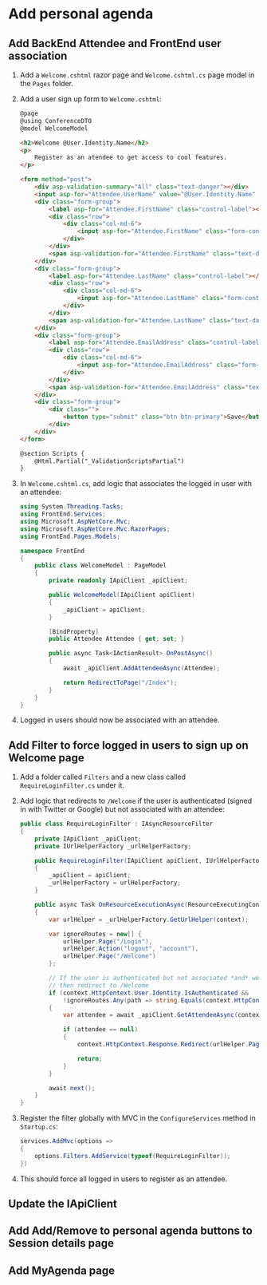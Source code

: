 # Add personal agenda

## Add BackEnd Attendee and FrontEnd user association
1. Add a `Welcome.cshtml` razor page and `Welcome.cshtml.cs` page model in the `Pages` folder.
1. Add a user sign up form to `Welcome.cshtml`:

    ```html
    @page
    @using ConferenceDTO
    @model WelcomeModel

    <h2>Welcome @User.Identity.Name</h2>
    <p>
        Register as an atendee to get access to cool features.
    </p>

    <form method="post">
        <div asp-validation-summary="All" class="text-danger"></div>
        <input asp-for="Attendee.UserName" value="@User.Identity.Name" type="hidden" />
        <div class="form-group">
            <label asp-for="Attendee.FirstName" class="control-label"></label>
            <div class="row">
                <div class="col-md-6">
                    <input asp-for="Attendee.FirstName" class="form-control" />
                </div>
            </div>
            <span asp-validation-for="Attendee.FirstName" class="text-danger"></span>
        </div>
        <div class="form-group">
            <label asp-for="Attendee.LastName" class="control-label"></label>
            <div class="row">
                <div class="col-md-6">
                    <input asp-for="Attendee.LastName" class="form-control" />
                </div>
            </div>
            <span asp-validation-for="Attendee.LastName" class="text-danger"></span>
        </div>
        <div class="form-group">
            <label asp-for="Attendee.EmailAddress" class="control-label"></label>
            <div class="row">
                <div class="col-md-6">
                    <input asp-for="Attendee.EmailAddress" class="form-control" />
                </div>
            </div>
            <span asp-validation-for="Attendee.EmailAddress" class="text-danger"></span>
        </div>
        <div class="form-group">
            <div class="">
                <button type="submit" class="btn btn-primary">Save</button>
            </div>
        </div>
    </form>

    @section Scripts {
        @Html.Partial("_ValidationScriptsPartial")
    }
    ```
1. In `Welcome.cshtml.cs`, add logic that associates the logged in user with an attendee:

    ```C#
    using System.Threading.Tasks;
    using FrontEnd.Services;
    using Microsoft.AspNetCore.Mvc;
    using Microsoft.AspNetCore.Mvc.RazorPages;
    using FrontEnd.Pages.Models;

    namespace FrontEnd
    {
        public class WelcomeModel : PageModel
        {
            private readonly IApiClient _apiClient;

            public WelcomeModel(IApiClient apiClient)
            {
                _apiClient = apiClient;
            }

            [BindProperty]
            public Attendee Attendee { get; set; }

            public async Task<IActionResult> OnPostAsync()
            {
                await _apiClient.AddAttendeeAsync(Attendee);

                return RedirectToPage("/Index");
            }
        }
    }
    ```
1. Logged in users should now be associated with an attendee.

## Add Filter to force logged in users to sign up on Welcome page
1. Add a folder called `Filters` and a new class called `RequireLoginFilter.cs` under it.
1. Add logic that redirects to `/Welcome` if the user is authenticated (signed in with Twitter or Google) but not associated with an attendee:

    ```C#
    public class RequireLoginFilter : IAsyncResourceFilter
    {
        private IApiClient _apiClient;
        private IUrlHelperFactory _urlHelperFactory;

        public RequireLoginFilter(IApiClient apiClient, IUrlHelperFactory urlHelperFactory)
        {
            _apiClient = apiClient;
            _urlHelperFactory = urlHelperFactory;
        }

        public async Task OnResourceExecutionAsync(ResourceExecutingContext context, ResourceExecutionDelegate next)
        {
            var urlHelper = _urlHelperFactory.GetUrlHelper(context);

            var ignoreRoutes = new[] {
                urlHelper.Page("/Login"),
                urlHelper.Action("logout", "account"),
                urlHelper.Page("/Welcome")
            };

            // If the user is authenticated but not associated *and* we're not ignoring this path
            // then redirect to /Welcome
            if (context.HttpContext.User.Identity.IsAuthenticated && 
                !ignoreRoutes.Any(path => string.Equals(context.HttpContext.Request.Path, path, StringComparison.OrdinalIgnoreCase)))
            {
                var attendee = await _apiClient.GetAttendeeAsync(context.HttpContext.User.Identity.Name);

                if (attendee == null)
                {
                    context.HttpContext.Response.Redirect(urlHelper.Page("/Welcome"));

                    return;
                }
            }

            await next();
        }
    }
    ```
1. Register the filter globally with MVC in the `ConfigureServices` method in `Startup.cs`:

    ```C#
    services.AddMvc(options =>
    {
        options.Filters.AddService(typeof(RequireLoginFilter));
    })
    ```

1. This should force all logged in users to register as an attendee.

## Update the IApiClient

## Add Add/Remove to personal agenda buttons to Session details page

## Add MyAgenda page



